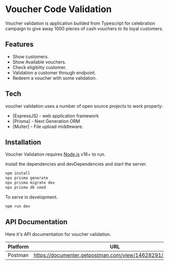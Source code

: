 # Voucher Code Validation

Voucher validation is application builded from Typescript for celebration campaign to give away 1000
pieces of cash vouchers to its loyal customers.

## Features

- Show customers.
- Show Available vouchers.
- Check eligiblity customer.
- Validation a customer through endpoint.
- Redeem a voucher with some validation.

## Tech

voucher validation uses a number of open source projects to work properly:

- [ExpressJS] - web application framework
- [Prisma] - Next Generation ORM
- [Multer] - File upload middleware.

## Installation

Voucher Validation requires [Node.js](https://nodejs.org/) v16+ to run.

Install the dependencies and devDependencies and start the server.

```sh
npm install
npx prisma generate
npx prisma migrate dev
npx prisma db seed
```

To serve in development.
```sh
npm run dev
```

## API Documentation

Here it's API documentation for voucher validation.

| Platform | URL |
| ------ | ------ |
| Postman | https://documenter.getpostman.com/view/14628291/2s847MsBD1 |
